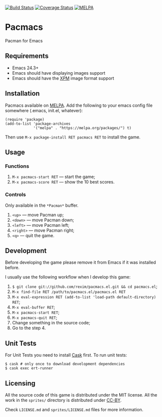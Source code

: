 [![Build Status](https://travis-ci.org/rexim/pacmacs.el.svg?branch=master)](https://travis-ci.org/rexim/pacmacs.el)
[![Coverage Status](https://coveralls.io/repos/rexim/pacmacs.el/badge.svg?branch=master&service=github)](https://coveralls.io/github/rexim/pacmacs.el?branch=master)
[![MELPA](http://melpa.org/packages/pacmacs-badge.svg)](http://melpa.org/#/pacmacs)

# Pacmacs #

Pacman for Emacs

## Requirements ##

- Emacs 24.3+
- Emacs should have displaying images support
- Emacs should have the [XPM](https://en.wikipedia.org/wiki/X_PixMap) image format support

## Installation ##

Pacmacs available on [MELPA](http://melpa.org/). Add the following to
your emacs config file somewhere (.emacs, init.el, whatever):

```
(require 'package)
(add-to-list 'package-archives
             '("melpa" . "https://melpa.org/packages/") t)
```

Then use `M-x package-install RET pacmacs RET` to install the game.

## Usage ##

### Functions ###

1. `M-x pacmacs-start RET` — start the game;
2. `M-x pacmacs-score RET` — show the 10 best scores.

### Controls ###

Only available in the `*Pacman*` buffer.

1. `<up>` — move Pacman up;
2. `<down>` — move Pacman down;
3. `<left>` — move Pacman left;
4. `<right>` — move Pacman right;
5. `<q>` — quit the game.

## Development ##

Before developing the game please remove it from Emacs if it was
installed before.

I usually use the following workflow when I develop this game:

1. `$ git clone git://github.com/rexim/pacmacs.el.git && cd pacmacs.el`;
2. `M-x find-file RET /path/to/pacmacs.el/pacmacs.el RET`
3. `M-x eval-expression RET (add-to-list 'load-path default-directory) RET`;
4. `M-x eval-buffer RET`;
5. `M-x pacmacs-start RET`;
6. `M-x pacmacs-quit RET`;
7. Change something in the source code;
8. Go to the step 4.

## Unit Tests ##

For Unit Tests you need to install
[Cask](http://cask.readthedocs.org/en/latest/) first. To run unit
tests:

    $ cask # only once to download development dependencies
    $ cask exec ert-runner

## Licensing ##

All the source code of this game is distributed under the MIT
license. All the work in the `sprites/` directory is distributed under
[CC-BY](https://creativecommons.org/licenses/by/4.0/).

Check `LICENSE.md` and `sprites/LICENSE.md` files for more
information.
